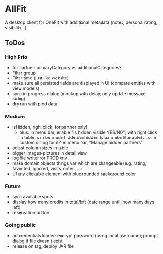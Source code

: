 # AllFit

A desktop client for OneFit with additional metadata (notes, personal rating, visibility...).

## ToDos

### High Prio

* for partner: primaryCategory vs additionalCategories?
* Filter group
* Filter time (just like website)
* make sure all persisted fields are displayed in UI (compare entities with view models)
* sync in progress dialog (mockup with delay; only update message string)
* dry run with prod data

### Medium

* isHidden, right click, for partner only!
  * plus: in menu bar, enable "is hidden visible YES/NO"; with right click in table, can be made hidden/unhidden (plus
    make filterable) ... or a custom dialog for it?! in menu bar, "Manage hidden partners"
* adjust column sizes in table
* bigger images-pictures in detail view
* log file writer for PROD env
* make domain objects things var which are changeable (e.g. rating, favorited, ignored, visits, notes, ...)
* UI any clickable element with blue rounded background color

### Future

* sync available spots
* display how many credits in total/left (date range until; how many days left)
* reservation button

### Going public

* ad credentials loader: encrypt password (using local username); prompt dialog if file doesn't exist
* release on tag, deploy JAR file
